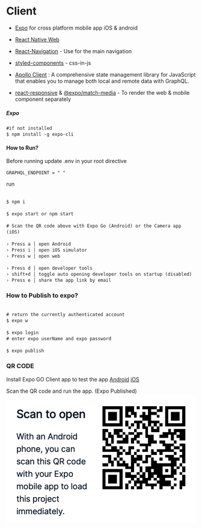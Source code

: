 # Client

- [Expo](https://docs.expo.io) for cross platform mobile app iOS & android

- [React Native Web](https://necolas.github.io/react-native-web/)

- [React-Navigation](https://reactnavigation.org/docs/getting-started) - Use for the main navigation
- [styled-components](https://styled-components.com) - css-in-js
- [Apollo Client](https://www.apollographql.com/docs/react/get-started/) : A comprehensive state management library for JavaScript that enables you to manage both local and remote data with GraphQL.

- [react-responsive](https://github.com/contra/react-responsive) & [@expo/match-media](https://blog.expo.io/media-queries-with-react-native-for-ios-android-and-web-e0b73ed5777b?gi=ce988226212c) - To render the web & mobile component separately

##### Expo

```shell
#if not installed
$ npm install -g expo-cli
```

#### How to Run?

Before running update .env in your root directive

```shell
GRAPHQL_ENDPOINT = " "
```

run

```shell

$ npm i

$ expo start or npm start

# Scan the QR code above with Expo Go (Android) or the Camera app (iOS)

› Press a │ open Android
› Press i │ open iOS simulator
› Press w │ open web

› Press d │ open developer tools
› shift+d │ toggle auto opening developer tools on startup (disabled)
› Press e │ share the app link by email

```

### How to Publish to expo?

```shell

# return the currently authenticated account
$ expo w

$ expo login
# enter expo userName and expo password

$ expo publish

```

### QR CODE

Install Expo GO Client app to test the app [Android](https://play.google.com/store/apps/details?id=host.exp.exponent&hl=en_IN&gl=US) [iOS](https://apps.apple.com/us/app/expo-go/id982107779)

Scan the QR code and run the app. (Expo Published)
<img src="../QR.png" alt="QRcode"/>

